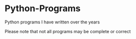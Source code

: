 # Python-Programs
Python programs I have written over the years

Please note that not all programs may be complete or correct
